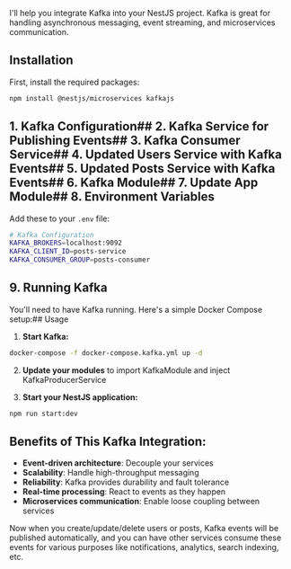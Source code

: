 I'll help you integrate Kafka into your NestJS project. Kafka is great for handling asynchronous messaging, event streaming, and microservices communication.

## Installation

First, install the required packages:

```bash
npm install @nestjs/microservices kafkajs
```

## 1. Kafka Configuration## 2. Kafka Service for Publishing Events## 3. Kafka Consumer Service## 4. Updated Users Service with Kafka Events## 5. Updated Posts Service with Kafka Events## 6. Kafka Module## 7. Update App Module## 8. Environment Variables

Add these to your `.env` file:

```bash
# Kafka Configuration
KAFKA_BROKERS=localhost:9092
KAFKA_CLIENT_ID=posts-service
KAFKA_CONSUMER_GROUP=posts-consumer
```

## 9. Running Kafka

You'll need to have Kafka running. Here's a simple Docker Compose setup:## Usage

1. **Start Kafka:**

```bash
docker-compose -f docker-compose.kafka.yml up -d
```

2. **Update your modules** to import KafkaModule and inject KafkaProducerService

3. **Start your NestJS application:**

```bash
npm run start:dev
```

## Benefits of This Kafka Integration:

- **Event-driven architecture**: Decouple your services
- **Scalability**: Handle high-throughput messaging
- **Reliability**: Kafka provides durability and fault tolerance
- **Real-time processing**: React to events as they happen
- **Microservices communication**: Enable loose coupling between services

Now when you create/update/delete users or posts, Kafka events will be published automatically, and you can have other services consume these events for various purposes like notifications, analytics, search indexing, etc.
